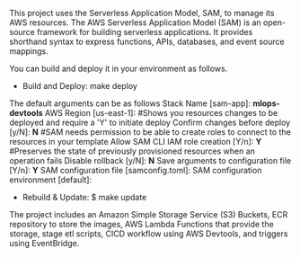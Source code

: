 This project uses the Serverless Application Model, SAM, to manage its AWS resources. The AWS Serverless Application Model (SAM) is an open-source framework for building serverless applications. It provides shorthand syntax to express functions, APIs, databases, and event source mappings.

You can build and deploy it in your environment as follows.

- Build and Deploy: make deploy

The default arguments can be as follows
        Stack Name [sam-app]: **mlops-devtools**
        AWS Region [us-east-1]: **<Update with the region you are running the example in>**
        #Shows you resources changes to be deployed and require a 'Y' to initiate deploy
        Confirm changes before deploy [y/N]: **N**
        #SAM needs permission to be able to create roles to connect to the resources in your template
        Allow SAM CLI IAM role creation [Y/n]: **Y**
        #Preserves the state of previously provisioned resources when an operation fails
        Disable rollback [y/N]: **N**
        Save arguments to configuration file [Y/n]: **Y**
        SAM configuration file [samconfig.toml]: 
        SAM configuration environment [default]: 


- Rebuild & Update: $ make update

The project includes an Amazon Simple Storage Service (S3) Buckets, ECR repository to store the images, AWS Lambda Functions that provide the storage, stage etl scripts, CICD workflow using AWS Devtools, and triggers using EventBridge.